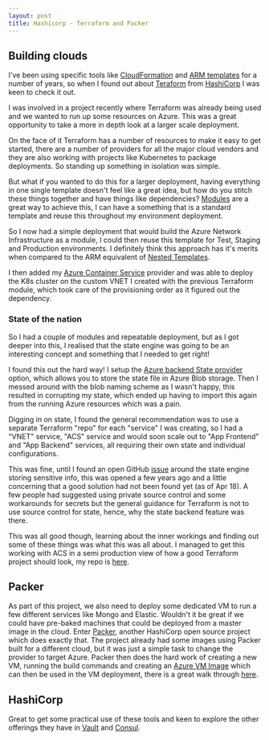 ```yaml
---
layout: post
title: Hashicorp - Terraform and Packer
---
```


## Building clouds

I've been using specific tools like [CloudFormation](https://aws.amazon.com/cloudformation) and [ARM templates](https://docs.microsoft.com/en-us/azure/azure-resource-manager/resource-group-overview) for a number of years, so when I found out about [Teraform](https://www.terraform.io) from [HashiCorp](https://www.hashicorp.com/) I was keen to check it out.

I was involved in a project recently where Terraform was already being used and we wanted to run up some resources on Azure. This was a great opportunity to take a more in depth look at a larger scale deployment.

On the face of it Terraform has a number of resources to make it easy to get started, there are a number of providers for all the major cloud vendors and they are also working with projects like Kubernetes to package deployments. So standing up something in isolation was simple.

But what if you wanted to do this for a larger deployment, having everything in one single template doesn't feel like a great idea, but how do you stitch these things together and have things like dependencies? [Modules](https://www.terraform.io/docs/modules/index.html) are a great way to achieve this, I can have a something that is a standard template and reuse this throughout my environment deployment.

So I now had a simple deployment that would build the Azure Network Infrastructure as a module, I could then reuse this template for Test, Staging and Production environments. I definitely think this approach has it's merits when compared to the ARM equivalent of [Nested Templates](https://docs.microsoft.com/en-us/azure/azure-resource-manager/resource-group-linked-templates).

I then added my [Azure Container Service](https://docs.microsoft.com/en-us/azure/container-service/kubernetes/container-service-kubernetes-walkthrough) provider and was able to deploy the K8s cluster on the custom VNET I created with the previous Terraform module, which took care of the provisioning order as it figured out the dependency.

### State of the nation

So I had a couple of modules and repeatable deployment, but as I got deeper into this, I realised that the state engine was going to be an interesting concept and something that I needed to get right!

I found this out the hard way! I setup the [Azure backend State provider](https://www.terraform.io/docs/backends/types/azurerm.html) option, which allows you to store the state file in Azure Blob storage. Then I messed around with the blob naming scheme as I wasn't happy, this resulted in corrupting my state, which ended up having to import this again from the running Azure resources which was a pain.

Digging in on state, I found the general recommendation was to use a separate Terraform "repo" for each "service" I was creating, so I had a "VNET" service, "ACS" service and would soon scale out to "App Frontend" and "App Backend" services, all requiring their own state and individual configurations.

This was fine, until I found an open GitHub [issue](https://github.com/hashicorp/terraform/issues/516) around the state engine storing sensitive info, this was opened a few years ago and a little concerning that a good solution had not been found yet (as of Apr 18). A few people had suggested using private source control and some workarounds for secrets but the general guidance for Terraform is not to use source control for state, hence, why the state backend feature was there.

This was all good though, learning about the inner workings and finding out some of these things was what this was all about. I managed to get this working with ACS in a semi production view of how a good Terraform project should look, my repo is [here](https://github.com/msimpsonnz/tf-azure).

## Packer

As part of this project, we also need to deploy some dedicated VM to run a few different services like Mongo and Elastic. Wouldn't it be great if we could have pre-baked machines that could be deployed from a master image in the cloud. Enter [Packer](https://www.packer.io/intro/index.html), another HashiCorp open source project which does exactly that. The project already had some images using Packer built for a different cloud, but it was just a simple task to change the provider to target Azure.
Packer then does the hard work of creating a new VM, running the build commands and creating an [Azure VM Image](https://docs.microsoft.com/en-us/azure/virtual-machines/windows/cli-ps-findimage) which can then be used in the VM deployment, there is a great walk through [here](https://docs.microsoft.com/en-us/azure/virtual-machines/windows/build-image-with-packer).

## HashiCorp

Great to get some practical use of these tools and keen to explore the other offerings they have in [Vault](https://www.vaultproject.io/) and [Consul](https://www.consul.io/).